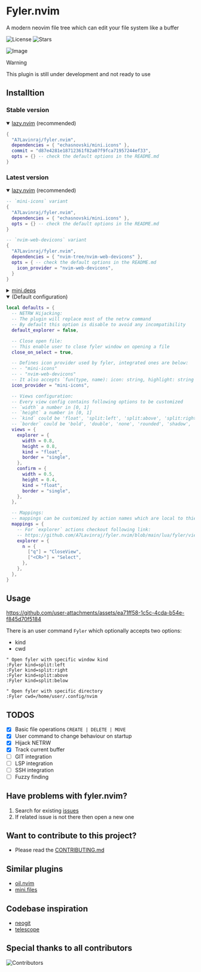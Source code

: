 # Fyler.nvim

A modern neovim file tree which can edit your file system like a buffer

![License](https://img.shields.io/github/license/A7Lavinraj/fyler.nvim?style=for-the-badge&logo=starship&color=ee999f&logoColor=D9E0EE&labelColor=302D41)
![Stars](https://img.shields.io/github/stars/A7Lavinraj/fyler.nvim?style=for-the-badge&logo=starship&color=c69ff5&logoColor=D9E0EE&labelColor=302D41)

![Image](https://github.com/user-attachments/assets/cf3d7904-d5dd-4c15-94cd-eaecd38ddc1e)

> [!WARNING]
> This plugin is still under development and not ready to use

## Installtion

### Stable version

<details open>
  <summary><a href="https://github.com/folke/lazy.nvim">lazy.nvim</a> (recommended)</summary>

```lua
{
  "A7Lavinraj/fyler.nvim",
  dependencies = { "echasnovski/mini.icons" },
  commit = "d87e4281e18712361f82a07f9fca71957244ef33",
  opts = {} -- check the default options in the README.md
}
```

</details>

### Latest version

<details open>
  <summary><a href="https://github.com/folke/lazy.nvim">lazy.nvim</a> (recommended)</summary>

```lua
-- `mini-icons` variant
{
  "A7Lavinraj/fyler.nvim",
  dependencies = { "echasnovski/mini.icons" },
  opts = {} -- check the default options in the README.md
}

-- `nvim-web-devicons` variant
{
  "A7Lavinraj/fyler.nvim",
  dependencies = { "nvim-tree/nvim-web-devicons" },
  opts = { -- check the default options in the README.md
    icon_provider = "nvim-web-devicons",
  }
}
```

</details>

<details>
  <summary><a href="https://github.com/echasnovski/mini.deps">mini.deps</a></summary>

```lua
add({
  source = 'A7Lavinraj/fyler.nvim',
  depends = { 'echasnovski/mini.icons' },
})
```

</details>

<details open>
  <summary>(Default configuration)</summary>

```lua
local defaults = {
  -- NETRW Hijacking:
  -- The plugin will replace most of the netrw command
  -- By default this option is disable to avoid any incompatibility
  default_explorer = false,

  -- Close open file:
  -- This enable user to close fyler window on opening a file
  close_on_select = true,

  -- Defines icon provider used by fyler, integrated ones are below:
  -- - "mini-icons"
  -- - "nvim-web-devicons"
  -- It also accepts `fun(type, name): icon: string, highlight: string`
  icon_provider = "mini-icons",

  -- Views configuration:
  -- Every view config contains following options to be customized
  -- `width` a number in [0, 1]
  -- `height` a number in [0, 1]
  -- `kind` could be 'float', 'split:left', 'split:above', 'split:right', 'split:below'
  -- `border` could be 'bold', 'double', 'none', 'rounded', 'shadow', 'single', 'solid'
  views = {
    explorer = {
      width = 0.8,
      height = 0.8,
      kind = "float",
      border = "single",
    },
    confirm = {
      width = 0.5,
      height = 0.4,
      kind = "float",
      border = "single",
    },
  },

  -- Mappings:
  -- mappings can be customized by action names which are local to thier view
  mappings = {
    -- For `explorer` actions checkout following link:
    -- https://github.com/A7Lavinraj/fyler.nvim/blob/main/lua/fyler/views/explorer/actions.lua
    explorer = {
      n = {
        ["q"] = "CloseView",
        ["<CR>"] = "Select",
      },
    },
  },
}
```

</details>

## Usage

<https://github.com/user-attachments/assets/ea71ff58-1c5c-4cda-b54e-f845d70f5184>

There is an user command `Fyler` which optionally accepts two options:

- kind
- cwd

```vim
" Open fyler with specific window kind
:Fyler kind=split:left
:Fyler kind=split:right
:Fyler kind=split:above
:Fyler kind=split:below

" Open fyler with specific directory
:Fyler cwd=/home/user/.config/nvim
```

## TODOS

- [x] Basic file operations `CREATE | DELETE | MOVE`
- [x] User command to change behaviour on startup
- [x] Hijack NETRW
- [x] Track current buffer
- [ ] GIT integration
- [ ] LSP integration
- [ ] SSH integration
- [ ] Fuzzy finding

## Have problems with fyler.nvim?

1. Search for existing [issues](https://github.com/A7Lavinraj/fyler.nvim/issues)
2. If related issue is not there then open a new one

## Want to contribute to this project?

- Please read the [CONTRIBUTING.md](https://github.com/A7Lavinraj/fyler.nvim/blob/main/CONTRIBUTING.md)

## Similar plugins

- [oil.nvim](https://github.com/stevearc/oil.nvim)
- [mini.files](https://github.com/echasnovski/mini.files)

## Codebase inspiration

- [neogit](https://github.com/NeogitOrg/neogit)
- [telescope](https://github.com/nvim-telescope/telescope.nvim)

## Special thanks to all contributors

![Contributors](https://contrib.rocks/image?repo=A7Lavinraj/fyler.nvim)
